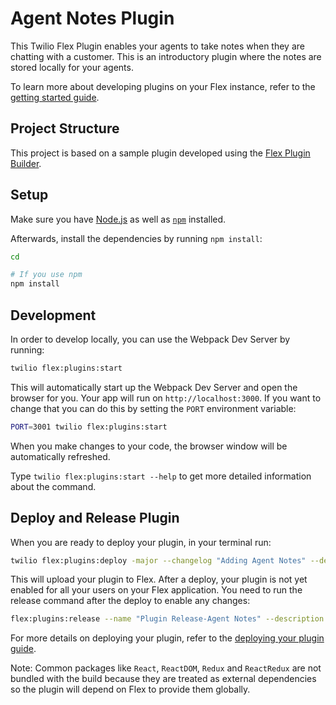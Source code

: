 # Agent Notes Plugin

This Twilio Flex Plugin enables your agents to take notes when they are chatting with a customer. This is an introductory plugin where the notes are stored locally for your agents.

To learn more about developing plugins on your Flex instance, refer to the [getting started guide](https://www.twilio.com/docs/flex/quickstart/getting-started-plugin).

## Project Structure

This project is based on a sample plugin developed using the [Flex Plugin Builder](https://github.com/twilio/flex-plugin-builder).

## Setup

Make sure you have [Node.js](https://nodejs.org) as well as [`npm`](https://npmjs.com) installed.

Afterwards, install the dependencies by running `npm install`:

```bash
cd 

# If you use npm
npm install
```

## Development

In order to develop locally, you can use the Webpack Dev Server by running:

```bash
twilio flex:plugins:start
```

This will automatically start up the Webpack Dev Server and open the browser for you. Your app will run on `http://localhost:3000`. If you want to change that you can do this by setting the `PORT` environment variable:

```bash
PORT=3001 twilio flex:plugins:start
```

When you make changes to your code, the browser window will be automatically refreshed.

Type `twilio flex:plugins:start --help` to get more detailed information about the command.

## Deploy and Release Plugin

When you are ready to deploy your plugin, in your terminal run:

```bash
twilio flex:plugins:deploy -major --changelog "Adding Agent Notes" --description "Ability for agents to take notes"
```

This will upload your plugin to Flex. After a deploy, your plugin is not yet enabled for all your users on your Flex application. You need to run the release command after the deploy to enable any changes:


```bash
flex:plugins:release --name "Plugin Release-Agent Notes" --description "Enabling plugin agent notes" --plugin plugin-agent-notes@latest
```

For more details on deploying your plugin, refer to the [deploying your plugin guide](https://www.twilio.com/docs/flex/developer/plugins/cli/deploy-and-release).

Note: Common packages like `React`, `ReactDOM`, `Redux` and `ReactRedux` are not bundled with the build because they are treated as external dependencies so the plugin will depend on Flex to provide them globally.